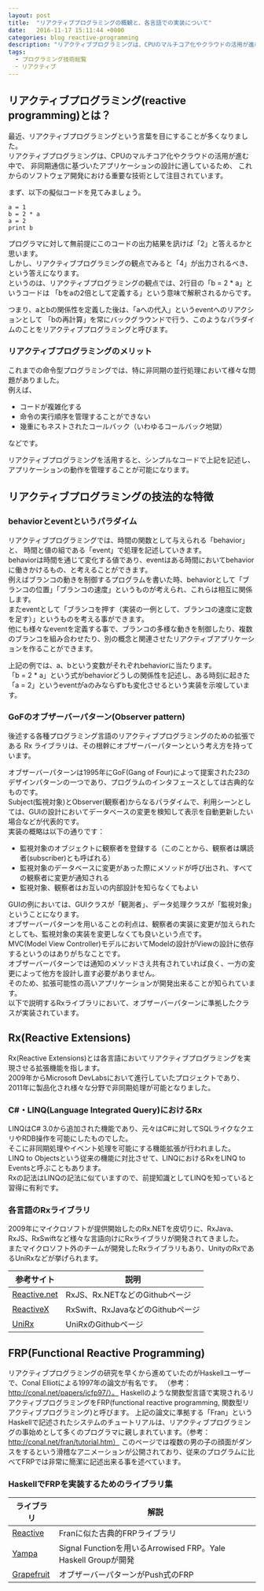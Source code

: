 ```yaml
---
layout: post
title:  "リアクティブプログラミングの概観と、各言語での実装について"
date:   2016-11-17 15:11:44 +0000
categories: blog reactive-programming
description: "リアクティブプログラミングは、CPUのマルチコア化やクラウドの活用が進む中で、非同期通信に基づいたアプリケーションの設計に適しているため、これからのソフトウェア開発における重要な技術として注目されています。"
tags:
  - プログラミング技術総覧
  ｰ リアクティブ
---
```

## リアクティブプログラミング(reactive programming)とは？
最近、リアクティブプログラミングという言葉を目にすることが多くなりました。  
リアクティブプログラミングは、CPUのマルチコア化やクラウドの活用が進む中で、
非同期通信に基づいたアプリケーションの設計に適しているため、
これからのソフトウェア開発における重要な技術として注目されています。

まず、以下の擬似コードを見てみましょう。

```
a = 1
b = 2 * a
a = 2
print b
```

プログラマに対して無前提にこのコードの出力結果を訊けば「2」と答えるかと思います。  
しかし、リアクティブプログラミングの観点でみると「4」が出力されるべき、という答えになります。  
というのは、リアクティブプログラミングの観点では、2行目の「b = 2 * a」というコードは
「bをaの2倍として定義する」という意味で解釈されるからです。

つまり、aとbの関係性を定義した後は、「aへの代入」というeventへのリアクションとして
「bの再計算」を常にバックグラウンドで行う、このようなパラダイムのことをリアクティブプログラミングと呼びます。

### リアクティブプログラミングのメリット

これまでの命令型プログラミングでは、特に非同期の並行処理において様々な問題がありました。  
例えば、

* コードが複雑化する
* 命令の実行順序を管理することができない
* 幾重にもネストされたコールバック（いわゆるコールバック地獄）

などです。

リアクティブプログラミングを活用すると、シンプルなコードで上記を記述し、アプリケーションの動作を管理することが可能になります。

## リアクティブプログラミングの技法的な特徴

### behaviorとeventというパラダイム
リアクティブプログラミングでは、時間の関数として与えられる「behavior」と、
時間と値の組である「event」で処理を記述していきます。  
behaviorは時間を通じて変化する値であり、eventはある時間においてbehaviorに働きかけるもの、と考えることができます。  
例えばブランコの動きを制御するプログラムを書いた時、behaviorとして「ブランコの位置」「ブランコの速度」というものが考えられ、これらは相互に関係します。  
またeventとして「ブランコを押す（実装の一例として、ブランコの速度に定数を足す）」というものを考える事ができます。  
他にも様々なeventを定義する事で、ブランコの多様な動きを制御したり、複数のブランコを組み合わせたり、別の概念と関連させたリアクティブアプリケーションを作ることができます。  

上記の例では、a、bという変数がそれぞれbehaviorに当たります。  
「b = 2 * a」という式がbehaviorどうしの関係性を記述し、ある時刻に起きた「a = 2」というeventがaのみならずbも変化させるという実装を示唆しています。  

### GoFのオブザーバーパターン(Observer pattern)
後述する各種プログラミング言語のリアクティブプログラミングのための拡張である Rx ライブラリは、その根幹にオブザーバーパターンという考え方を持っています。  

オブザーバーパターンは1995年にGoF(Gang of Four)によって提案された23のデザインパターンの一つであり、プログラムのインタフェースとしては古典的なものです。  
Subject(監視対象)とObserver(観察者)からなるパラダイムで、利用シーンとしては、GUIの設計においてデータベースの変更を検知して表示を自動更新したい場合などが代表的です。  
実装の概略は以下の通りです：  

* 監視対象のオブジェクトに観察者を登録する（このことから、観察者は購読者(subscriber)とも呼ばれる）
* 監視対象のデータベースに変更があった際にメソッドが呼び出され、すべての観察者に変更が通知される
* 監視対象、観察者はお互いの内部設計を知らなくてもよい

GUIの例においては、GUIクラスが「観測者」、データ処理クラスが「監視対象」ということになります。  
オブザーバーパターンを用いることの利点は、観察者の実装に変更が加えられたとしても、監視対象の実装を変更しなくても良いという点です。  
MVC(Model View Controller)モデルにおいてModelの設計がViewの設計に依存するというのはありがちなことです。  
オブザーバーパターンでは通知のメソッドさえ共有されていれば良く、一方の変更によって他方を設計し直す必要がありません。  
そのため、拡張可能性の高いアプリケーションが開発出来ることが知られています。  
以下で説明するRxライブラリにおいて、オブザーバーパターンに準拠したクラスが実装されています。  

## Rx(Reactive Extensions)
Rx(Reactive Extensions)とは各言語においてリアクティブプログラミングを実現させる拡張機能を指します。  
2009年からMicrosoft DevLabsにおいて進行していたプロジェクトであり、2011年に製品化され様々な分野で非同期処理が可能となりました。  

### C#・LINQ(Language Integrated Query)におけるRx
LINQはC# 3.0から追加された機能であり、元々はC#に対してSQLライクなクエリやRDB操作を可能にしたものでした。  
そこに非同期処理やイベント処理を可能にする機能拡張が行われました。  
LINQ to Objectsという従来の機能に対比させて、LINQにおけるRxをLINQ to Eventsと呼ぶこともあります。  
Rxの記法はLINQの記法に似ていますので、前提知識としてLINQを知っていると習得に有利です。  

### 各言語のRxライブラリ

2009年にマイクロソフトが提供開始したのRx.NETを皮切りに、RxJava、RxJS、RxSwiftなど様々な言語向けにRxライブラリが開発されてきました。  
またマイクロソフト外のチームが開発したRxライブラリもあり、UnityのRxであるUniRxなどが挙げられます。  

|参考サイト|説明|
|---|---|
|[Reactive.net](https://github.com/Reactive-Extensions)|RxJS、Rx.NETなどのGithubページ|
|[ReactiveX](https://github.com/ReactiveX)|RxSwift、RxJavaなどのGithubページ|
|[UniRx](https://github.com/neuecc/UniRx)|UniRxのGithubページ|

## FRP(Functional Reactive Programming)
リアクティブプログラミングの研究を早くから進めていたのがHaskellユーザーで、Conal Elliotによる1997年の論文が有名です。
（参考：http://conal.net/papers/icfp97/）。
Haskellのような関数型言語で実現されるリアクティブプログラミングをFRP(functional reactive programming, 関数型リアクティブプログラミング)と呼びます。
上記の論文に準拠する「Fran」というHaskellで記述されたシステムのチュートリアルは、リアクティブプログラミングの事始めとして多くのプログラマに親しまれています。（参考：http://conal.net/fran/tutorial.htm）
このページでは複数の男の子の顔面がダンスをするという滑稽なアニメーションが公開されており、従来のプログラムに比べてFRPでは非常に簡潔に記述出来る事を述べています。

### HaskellでFRPを実装するためのライブラリ集

|ライブラリ|解説|
|---|---|
|[Reactive](https://wiki.haskell.org/Reactive)|Franに似た古典的FRPライブラリ|
|[Yampa](https://wiki.haskell.org/Yampa)|Signal Functionを用いるArrowised FRP。Yale Haskell Groupが開発|
|[Grapefruit](https://wiki.haskell.org/Grapefruit)|オブザーバーパターンがPush式のFRP|
